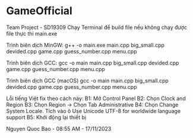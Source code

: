 # GameOfficial
Team Project - SD19309
Chạy Terminal để build file nếu không chạy được file thực thi main.exe

Trình biên dịch MinGW:
g++ -o main.exe main.cpp big_small.cpp devided.cpp game.cpp guess_number.cpp menu.cpp

Trình biên dịch GCC:
gcc -o main main.cpp big_small.cpp devided.cpp game.cpp guess_number.cpp menu.cpp

Trình biên dịch GCC (macOS)
gcc -o main main.cpp big_small.cpp devided.cpp game.cpp guess_number.cpp menu.cpp


Lỗi tiếng Việt fix theo cách này:
B1: Mở Control Panel
B2: Chọn Clock and Region
B3: Chọn Region -> Chọn Tab Administrative
B4: Chọn Change System Locale. Tích vào ô Use Unicode UTF-8 for worldwide language support
B5: Khởi động lại thiết bị

Nguyen Quoc Bao - 08:55 AM - 17/11/2023

